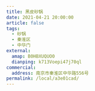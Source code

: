```yaml
---
title: 黑皮砂锅
date: 2021-04-21 20:00:00
article: false
tags:
  - 砂锅
  - 秦淮区
  - 中华门
external:
  amap: B0HBXUQUO0
  dianping: k713Voepi47j70ql
commercial:
  address: 南京市秦淮区中华路556号
permalink: /local/a3e01cad/
---
```


<Infobox/>